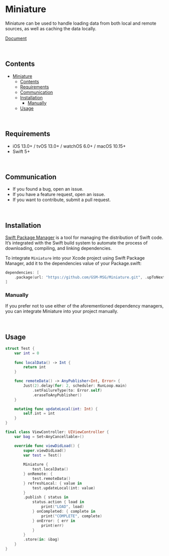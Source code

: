# Miniature

Miniature can be used to handle loading data from both local and remote sources, as well as caching the data locally.

[Document](https://gsm-msg.github.io/Miniature/documentation/miniature/)

<br>

## Contents
- [Miniature](#miniature)
  - [Contents](#contents)
  - [Requirements](#requirements)
  - [Communication](#communication)
  - [Installation](#installation)
    - [Manually](#manually)
  - [Usage](#usage)

<br>

## Requirements
- iOS 13.0+ / tvOS 13.0+ / watchOS 6.0+ / macOS 10.15+
- Swift 5+

<br>

## Communication
- If you found a bug, open an issue.
- If you have a feature request, open an issue.
- If you want to contribute, submit a pull request.

<br>

## Installation
[Swift Package Manager](https://www.swift.org/package-manager/) is a tool for managing the distribution of Swift code. It’s integrated with the Swift build system to automate the process of downloading, compiling, and linking dependencies.

To integrate `Miniature` into your Xcode project using Swift Package Manager, add it to the dependencies value of your Package.swift:

```swift
dependencies: [
    .package(url: "https://github.com/GSM-MSG/Miniature.git", .upToNextMajor(from: "1.1.0"))
]
```

### Manually
If you prefer not to use either of the aforementioned dependency managers, you can integrate Miniature into your project manually.

<br>

## Usage
```swift
struct Test {
    var int = 0
    
    func localData() -> Int {
        return int
    }

    func remoteData() -> AnyPublisher<Int, Error> {
        Just(2).delay(for: 2, scheduler: RunLoop.main)
            .setFailureType(to: Error.self)
            .eraseToAnyPublisher()
    }

    mutating func updateLocal(int: Int) {
        self.int = int
    }
}

final class ViewController: UIViewController {
    var bag = Set<AnyCancellable>()

    override func viewDidLoad() {
        super.viewDidLoad()
        var test = Test()
        
        Miniature {
            test.localData()
        } onRemote: {
            test.remoteData()
        } refreshLocal: { value in
            test.updateLocal(int: value)
        }
        .publish { status in
            status.action { load in
                print("LOAD", load)
            } onCompleted: { complete in
                print("COMPLETE", complete)
            } onError: { err in
                print(err)
            }
        }
        .store(in: &bag)
    }
}
```
